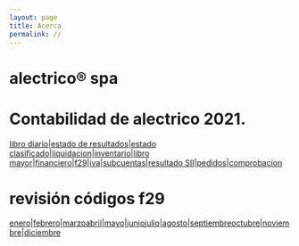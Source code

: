 ```yaml
---
layout: page
title: Acerca
permalink: //
---
```


# alectrico® spa

# Contabilidad de alectrico 2021.
[libro diario](./alectrico-2021/libro-diario/index.html)|[estado de resultados](/alectrico-2021/tributario/index.html)|[estado clasificado](/alectrico-2021/final/index.html)|[liquidacion](/alectrico-2021/liquidacion/index.html)|[inventario](/alectrico-2021/inventario/index.html)|[libro mayor](/alectrico-2021/libro-mayor/index.html)|[financiero](/alectrico-2021/financiero/index.html)|[f29](/alectrico-2021/f29/index.html)|[iva](/alectrico-2021/iva/index.html)|[subcuentas](/alectrico-2021/subcuentas/index.html)|[resultado SII](/alectrico-2021/resultado-sii/index.html)|[pedidos](/alectrico-2021/pedidos/index.html)|[comprobacion](/alectrico-2021/comprobacion/index.html)


# revisión códigos f29
[enero](/alectrico-2021/codigos-f29-enero/index.html)|[febrero](/alectrico-2021/codigos-f29-febrero/index.html)|[marzo](/alectrico-2021/codigos-f29-marzo/index.html)[abril](/alectrico-2021/codigos-f29-abril/index.html)|[mayo](/alectrico-2021/codigos-f29-mayo/index.html)|[junio](/alectrico-2021/codigos-f29-junio/index.html)[julio](/alectrico-2021/codigos-f29-julio/index.html)|[agosto](/alectrico-2021/codigos-f29-agosto/index.html)|[septiembre](/alectrico-2021/codigos-f29-septiembre/index.html)[octubre](/alectrico-2021/codigos-f29-octubre/index.html)|[noviembre](/alectrico-2021/codigos-f29-noviembre/index.html)|[diciembre](/alectrico-2021/codigos-f29-diciembre/index.html)












